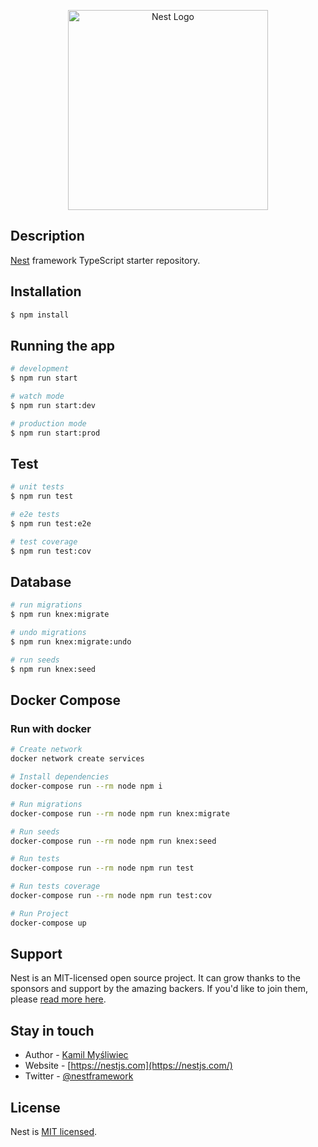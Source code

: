 <p align="center">
  <a href="http://nestjs.com/" target="blank"><img src="https://nestjs.com/img/logo_text.svg" width="320" alt="Nest Logo" /></a>
</p>

[circleci-image]: https://img.shields.io/circleci/build/github/nestjs/nest/master?token=abc123def456
[circleci-url]: https://circleci.com/gh/nestjs/nest

## Description

[Nest](https://github.com/nestjs/nest) framework TypeScript starter repository.

## Installation

```bash
$ npm install
```

## Running the app

```bash
# development
$ npm run start

# watch mode
$ npm run start:dev

# production mode
$ npm run start:prod
```

## Test

```bash
# unit tests
$ npm run test

# e2e tests
$ npm run test:e2e

# test coverage
$ npm run test:cov
```

## Database

```bash
# run migrations
$ npm run knex:migrate

# undo migrations
$ npm run knex:migrate:undo

# run seeds
$ npm run knex:seed
```

## Docker Compose

### Run with docker

```bash
# Create network
docker network create services
```
```bash
# Install dependencies
docker-compose run --rm node npm i
```
```bash
# Run migrations
docker-compose run --rm node npm run knex:migrate
```
```bash
# Run seeds
docker-compose run --rm node npm run knex:seed
```
```bash
# Run tests
docker-compose run --rm node npm run test
```
```bash
# Run tests coverage
docker-compose run --rm node npm run test:cov
```
```bash
# Run Project
docker-compose up
```



## Support

Nest is an MIT-licensed open source project. It can grow thanks to the sponsors and support by the amazing backers. If you'd like to join them, please [read more here](https://docs.nestjs.com/support).

## Stay in touch

- Author - [Kamil Myśliwiec](https://kamilmysliwiec.com)
- Website - [https://nestjs.com](https://nestjs.com/)
- Twitter - [@nestframework](https://twitter.com/nestframework)

## License

Nest is [MIT licensed](LICENSE).
